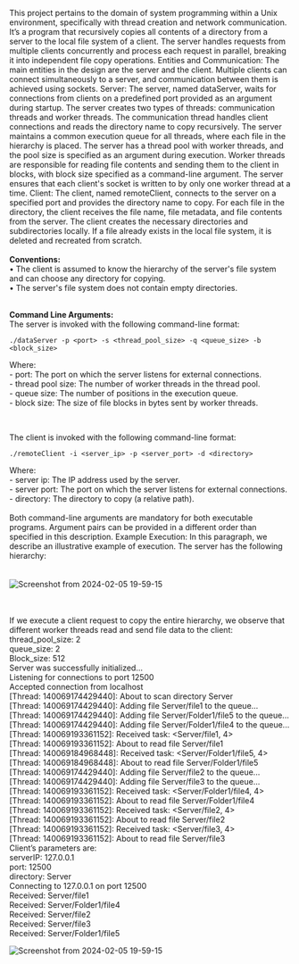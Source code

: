 This project pertains to the domain of system programming within a Unix environment, specifically
with thread creation and network communication. It’s a program that recursively copies all contents
of a directory from a server to the local file system of a client. The server handles requests from
multiple clients concurrently and process each request in parallel, breaking it into independent file
copy operations.
Entities and Communication: The main entities in the design are the server and the client. Multiple
clients can connect simultaneously to a server, and communication between them is achieved using
sockets.
Server: The server, named dataServer, waits for connections from clients on a predefined port
provided as an argument during startup. The server creates two types of threads: communication
threads and worker threads. The communication thread handles client connections and reads the
directory name to copy recursively. The server maintains a common execution queue for all threads,
where each file in the hierarchy is placed. The server has a thread pool with worker threads, and the
pool size is specified as an argument during execution. Worker threads are responsible for reading
file contents and sending them to the client in blocks, with block size specified as a command-line
argument. The server ensures that each client's socket is written to by only one worker thread at a
time.
Client: The client, named remoteClient, connects to the server on a specified port and provides the
directory name to copy. For each file in the directory, the client receives the file name, file metadata,
and file contents from the server. The client creates the necessary directories and subdirectories
locally. If a file already exists in the local file system, it is deleted and recreated from scratch.  <br> <br>
**Conventions:** <br>
• The client is assumed to know the hierarchy of the server's file system and can choose any 
directory for copying. <br>
• The server's file system does not contain empty directories. <br> <br>

**Command Line Arguments:** <br> The server is invoked with the following command-line format:

    ./dataServer -p <port> -s <thread_pool_size> -q <queue_size> -b <block_size>



Where: 
<br>
	- port: The port on which the server listens for external connections. <br>
	- thread pool size: The number of worker threads in the thread pool. <br>
	- queue size: The number of positions in the execution queue. <br>
	- block size: The size of file blocks in bytes sent by worker threads. <br>

    
<br>

The client is invoked with the following command-line format:

    ./remoteClient -i <server_ip> -p <server_port> -d <directory>

Where: <br> 
        - server ip: The IP address used by the server. <br>
        - server port: The port on which the server listens for external connections. <br>
        - directory: The directory to copy (a relative path). <br> <br>
Both command-line arguments are mandatory for both executable programs. Argument pairs can be
provided in a different order than specified in this description.
Example Execution: In this paragraph, we describe an illustrative example of execution. The server
has the following hierarchy: <br> <br> <br>
![Screenshot from 2024-02-05 19-59-15](https://github.com/JohnNDaras/SYSTEM-PROGRAMMING/assets/117290033/89373135-4021-41bc-99d1-23f25c594151)

<br> <br>
If we execute a client request to copy the entire hierarchy, we observe that different worker threads
read and send file data to the client:  <br>
thread_pool_size: 2  <br>
queue_size: 2  <br>
Block_size: 512  <br>
Server was successfully initialized...  <br>
Listening for connections to port 12500  <br>
Accepted connection from localhost  <br>
[Thread: 140069174429440]: About to scan directory Server  <br>
[Thread: 140069174429440]: Adding file Server/file1 to the queue…  <br>
[Thread: 140069174429440]: Adding file Server/Folder1/file5 to the queue...  <br>
[Thread: 140069174429440]: Adding file Server/Folder1/file4 to the queue...  <br>
[Thread: 140069193361152]: Received task: <Server/file1, 4>  <br>
[Thread: 140069193361152]: About to read file Server/file1  <br>
[Thread: 140069184968448]: Received task: <Server/Folder1/file5, 4>  <br>
[Thread: 140069184968448]: About to read file Server/Folder1/file5  <br>
[Thread: 140069174429440]: Adding file Server/file2 to the queue...  <br>
[Thread: 140069174429440]: Adding file Server/file3 to the queue...  <br>
[Thread: 140069193361152]: Received task: <Server/Folder1/file4, 4>  <br>
[Thread: 140069193361152]: About to read file Server/Folder1/file4  <br>
[Thread: 140069193361152]: Received task: <Server/file2, 4>  <br>
[Thread: 140069193361152]: About to read file Server/file2  <br>
[Thread: 140069193361152]: Received task: <Server/file3, 4>  <br>
[Thread: 140069193361152]: About to read file Server/file3  <br>
Client’s parameters are:  <br>
serverIP: 127.0.0.1  <br>
port: 12500  <br>
directory: Server  <br>
Connecting to 127.0.0.1 on port 12500  <br>
Received: Server/file1  <br>
Received: Server/Folder1/file4  <br>
Received: Server/file2  <br>
Received: Server/file3  <br>
Received: Server/Folder1/file5  <br>



![Screenshot from 2024-02-05 19-59-15](https://github.com/JohnNDaras/SYSTEM-PROGRAMMING/assets/117290033/89373135-4021-41bc-99d1-23f25c594151)
